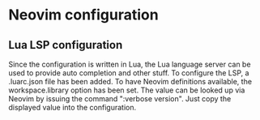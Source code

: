 # Neovim configuration

## Lua LSP configuration

Since the configuration is written in Lua, the Lua language server can be used to provide auto completion and other stuff.
To configure the LSP, a .luarc.json file has been added. To have Neovim definitions available, the workspace.library option has been set.
The value can be looked up via Neovim by issuing the command ":verbose version". Just copy the displayed value into the configuration.
